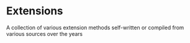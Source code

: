 # Extensions

A collection of various extension methods self-written or compiled from various sources over the years
